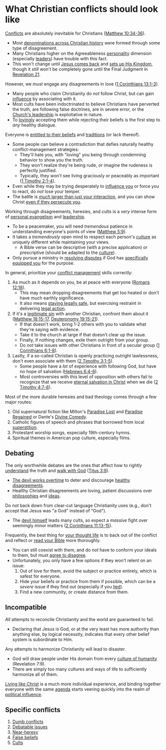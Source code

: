 
# What Christian conflicts should look like

[Conflicts](people-conflicts-why.md) are absolutely inevitable for Christians ([Matthew 10:34-36](https://biblehub.com/bsb/matthew/10.htm)).

- Most [denominations across Christian history](history-church.md) were formed through some type of disagreement.
- Many Christians higher on the Agreeableness [personality](personality.md) dimension (especially [leaders](mgmt-church.md)) have trouble with this fact.
- This won't change until [Jesus comes back](jesus-returns.md) and [sets up His Kingdom](https://theologos.site/millennium/), though it *still* won't be completely gone until the Final Judgment in [Revelation 21](https://biblehub.com/bsb/revelation/21.htm).

However, we *must* engage any disagreements in love ([1 Corinthians 13:1-3](https://biblehub.com/bsb/1_corinthians/13.htm)).

- Many people who claim Christianity do *not* follow Christ, but can gain [influence](power-influence.md) by associating with it.
- Most cults have been indoctrinated to believe Christians have perverted the truth, are following false doctrines, are in severe error, or the [Church's leadership](mgmt-church.md) is exploitative in nature.
- To [lovingly](https://theologos.site/devotion-chaos/) accepting them while rejecting their beliefs is the first step to *any* healthy dialogue.

Everyone is [entitled to their beliefs](people-boundaries-why.md) and [traditions](habits.md) (or lack thereof).

- Some people can believe a contradiction that defies naturally healthy conflict-management strategies:
  - They'll hate you, with "loving" you being through condemning behavior to show you the truth.
  - They won't realize they're being rude, or imagine the rudeness is perfectly justified.
  - Typically, they won't see living graciously or peaceably as important ([1 Timothy 2:1-4](https://biblehub.com/bsb/1_timothy/2.htm)).
- Even while they may be trying desperately to [influence you](power-influence.md) or force you to react, do *not* lose your temper.
- The battle is [*much* larger than just your interaction](spiritual-warfare.md), and you can show Christ [even if they persecute you](hardship-persecution-church.md).

Working through disagreements, heresies, and cults is a *very* intense form of [personal evangelism](evangelism.md) and [leadership](mgmt-church.md).

- To be a peacemaker, you will need *tremendous* patience in understanding everyone's points of view ([Matthew 5:9](https://biblehub.com/matthew/5-9.htm)).
- It takes a *tremendously* open mind to respect each person's [culture](people-culture.md) as uniquely different while maintaining your views.
  - A Bible verse can be descriptive (with a precise application) or prescriptive (should be adapted to the [culture](people-culture.md)).
- Only pursue a ministry in [resolving disputes](people-conflicts.md) if God has [specifically equipped you](spiritual-gifts.md) for the purpose.

In general, prioritize your [conflict management](people-conflicts.md) skills correctly:

1. As much as it depends on you, be at peace with everyone ([Romans 12:18](https://biblehub.com/romans/12-18.htm)).
   - This may mean dropping disagreements that get too heated or don't have much earthly significance.
   - It also means [staying legally safe](legal-safety.md), but exercising restraint in delivering [legal action](legal-doctrines.md).
2. If it's a [legitimate sin](morality-sins.md) with another Christian, confront them about it ([Matthew 18:15-17](https://biblehub.com/bsb/matthew/18.htm), [Deuteronomy 19:15-21](https://biblehub.com/bsb/deuteronomy/19.htm)).
   - If that doesn't work, bring 1-2 others with you to validate what they're saying with evidence.
   - Take it to the church at large if that doesn't clear up the issue.
   - Finally, if nothing changes, exile them outright from your group.
   - Do *not* take issues with other Christians in front of a secular group ([1 Corinthians 6:1-8](https://biblehub.com/bsb/1_corinthians/6.htm)).
3. Lastly, if a so-called Christian is openly practicing outright lawlessness, don't even associate with them ([2 Timothy 3:1-5](https://biblehub.com/bsb/2_timothy/3.htm)).
   - Some people have a *lot* of experience with following God, but have no hope of salvation ([Hebrews 6:4-6](https://biblehub.com/bsb/hebrews/6.htm)).
   - Most controversies with this level of opposition with others fail to recognize that we receive [eternal salvation in Christ](jesus-gospel.md) when we die ([2 Timothy 4:7-8](https://biblehub.com/bsb/2_timothy/4.htm)).

Most of the more durable heresies and bad theology comes through a few major routes:

1. Old supernatural fiction like Milton's [Paradise Lost](https://www.fulltextarchive.com/book/8612/) and [Paradise Regained](https://www.gutenberg.org/ebooks/58) or Dante's [Divine Comedy](https://www.gutenberg.org/ebooks/8800).
2. Catholic figures of speech and phrases that borrowed from local [superstition](stories-myths.md).
3. Protestant worship songs, especially 19th-century hymns.
4. Spiritual themes in American pop culture, especially films.

## Debating

The only worthwhile debates are the ones that affect how to rightly [understand](understanding.md) the truth and [walk with God](spiritual-exercises.md) ([Titus 3:9](https://biblehub.com/titus/3-9.htm)).

- [The devil works overtime](spiritual-warfare-tricks.md) to deter and discourage [healthy disagreements](people-conflicts.md).
- Healthy Christian disagreements are loving, patient discussions over [philosophies](philosophy.md) and [ideas](values.md).

Do *not* back down from clear-cut language Christianity uses (e.g., don't accept that Jesus was "a God" instead of "God").

- The [devil himself](spiritual-warfare.md) leads many cults, so expect a *massive* fight over seemingly minor matters ([2 Corinthians 11:13-15](https://biblehub.com/bsb/2_corinthians/11.htm)).

Frequently, the best thing for [your thought life](spiritual-exercises.md) is to back out of the conflict and reflect or [read your Bible](bible-study.md) more thoroughly.

- You can still coexist with them, and do *not* have to conform your ideals to them, but must [agree to disagree](people-conflicts.md).
- Unfortunately, you only have a few options if they won't relent on an issue:
  1. Out of love for them, avoid the subject or practice entirely, which is safest for everyone.
  2. Hide your beliefs or practice from them if possible, which can be a *severe* issue if they find out (especially if you [lied](people-lying.md)).
  3. Find a new community, or create distance from them.

## Incompatible

*All* attempts to reconcile Christianity and the world are guaranteed to fail.

- Declaring that Jesus is God, or at the very least has more authority than anything else, by logical necessity, indicates that every other belief system is subordinate to Him.

Any attempts to harmonize Christianity will lead to disaster.

- God will draw people under His domain from every [culture of humanity](people-culture.md) (Revelation 7:9).
- There are simply too many cultures and ways of life to sufficiently harmonize all of them.

[Living like Christ](https://theologos.site/devotion-chaos/) is a much more individual experience, and binding together everyone with the same [agenda](purpose.md) starts veering quickly into the realm of [political influence](power-influence.md).

## Specific conflicts

1. [Dumb conflicts](people-conflicts-christian-1_dumb.md)
2. [Debatable issues](people-conflicts-christian-2_debatable.md)
3. [Near-heresy](people-conflicts-christian-3_near.md)
4. [False beliefs](people-conflicts-christian-4_false.md)
5. [Cults](people-conflicts-christian-5_cults.md)

